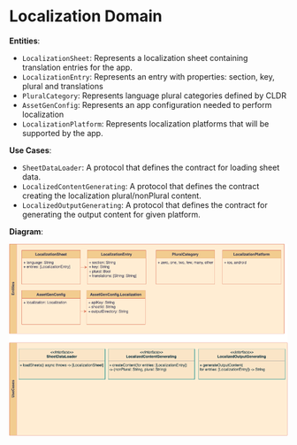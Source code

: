 # Localization Domain

**Entities**:

- `LocalizationSheet`: Represents a localization sheet containing translation entries for the app.
- `LocalizationEntry`: Represents an entry with properties: section, key, plural and translations
- `PluralCategory`: Represents language plural categories defined by CLDR
- `AssetGenConfig`: Represents an app configuration needed to perform localization
- `LocalizationPlatform`: Represents localization platforms that will be supported by the app. 

**Use Cases**:

- `SheetDataLoader`: A protocol that defines the contract for loading sheet data.
- `LocalizedContentGenerating`: A protocol that defines the contract creating the localization plural/nonPlural content.
- `LocalizedOutputGenerating`: A protocol that defines the contract for generating the output content for given platform.

**Diagram**:

<img title="" src="./Images/localization_domain.png" alt="">
